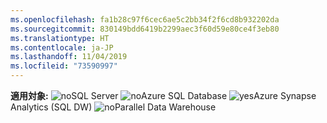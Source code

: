 ```yaml
---
ms.openlocfilehash: fa1b28c97f6cec6ae5c2bb34f2f6cd8b932202da
ms.sourcegitcommit: 830149bdd6419b2299aec3f60d59e80ce4f3eb80
ms.translationtype: HT
ms.contentlocale: ja-JP
ms.lasthandoff: 11/04/2019
ms.locfileid: "73590997"
---
```

<Token>**適用対象:** ![no](media/no.png)SQL Server ![no](media/no.png)Azure SQL Database ![yes](media/yes.png)Azure Synapse Analytics (SQL DW) ![no](media/no.png)Parallel Data Warehouse </Token>

